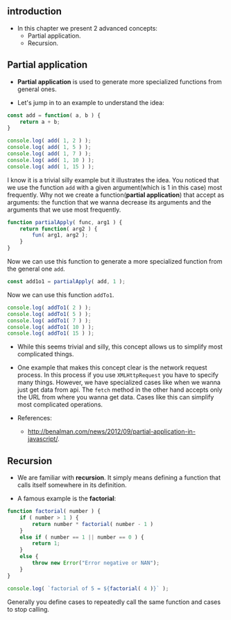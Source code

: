 ## introduction
* In this chapter we present 2 advanced concepts:
    * Partial application.
    * Recursion.


## Partial application
* **Partial application** is used to generate more specialized functions from general ones.

* Let's jump in to an example to understand the idea:
```js
const add = function( a, b ) {
    return a + b;
}

console.log( add( 1, 2 ) );
console.log( add( 1, 5 ) );
console.log( add( 1, 7 ) );
console.log( add( 1, 10 ) );
console.log( add( 1, 15 ) );
```

I know it is a trivial silly example but it illustrates the idea. You noticed that we use the function ` add ` with a given argument(which is 1 in this case) most frequently. Why not we create a function(**partial application**) that accept as arguments: the function that we wanna decrease its arguments and the arguments that we use most frequently.
```js
function partialApply( func, arg1 ) {
    return function( arg2 ) {
        fun( arg1, arg2 );
    }
}
```
Now we can use this function to generate a more specialized function from the general one ` add `.
```js
const add1o1 = partialApply( add, 1 );
```
Now we can use this function ` addTo1 `.
```js
console.log( addTo1( 2 ) );
console.log( addTo1( 5 ) );
console.log( addTo1( 7 ) );
console.log( addTo1( 10 ) );
console.log( addTo1( 15 ) );
```

* While this seems trivial and silly, this concept allows us to simplify most complicated things.

* One example that makes this concept clear is the network request process. In this process if you use ` XMLHttpRequest ` you have to specify many things. However, we have specialized cases like when we wanna just get data from api. The ` fetch ` method in the other hand accepts only the URL from where you wanna get data. Cases like this can simplify most complicated operations.
* References:
    * http://benalman.com/news/2012/09/partial-application-in-javascript/.


## Recursion
* We are familiar with **recursion**. It simply means defining a function that calls itself somewhere in its definition.

* A famous example is the **factorial**:
```js
function factorial( number ) {
    if ( number > 1 ) {
        return number * factorial( number - 1 )
    }
    else if ( number == 1 || number == 0 ) {
        return 1;
    }
    else {
        throw new Error("Error negative or NAN");
    }
}

console.log( `factorial of 5 = ${factorial( 4 )}` );
```
Generally you define cases to repeatedly call the same function and cases to stop calling.
